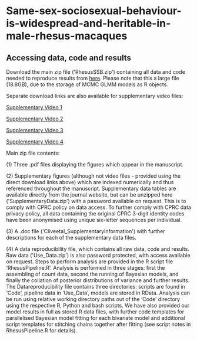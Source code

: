 # Same-sex-sociosexual-behaviour-is-widespread-and-heritable-in-male-rhesus-macaques
## Accessing data, code and results

Download the main zip file ('RhesusSSB.zip') containing all data and code needed to reproduce results from [here](https://mega.nz/file/a6IBVQKa#tKsOqJ4YJ6Y-EVAkdJLuy0pGJ47TJrCDfACdIpHygpo). Please note that this a large file (18.8GB), due to the storage of MCMC GLMM models as R objects. 

Separate download links are also available for supplementary video files:

[Supplementary Video 1](https://mega.nz/file/a2oEhS7K#4XNej97UtKwMEsHwbgCi4RW0aYH2J7oPOToXDGI3AvE)

[Supplementary Video 2](https://mega.nz/file/K6Y2zCLB#De18VH_h7ifot41c0FrlKF1E4MtWZfX6EQxDg-CVfpA)

[Supplementary Video 3](https://mega.nz/file/OnxEDRhS#pgGEG5G-I6WAbPUx7DOnNRvh1rrHhThpzMz4Bv1-wDI)

[Supplementary Video 4](https://mega.nz/file/OzBHxBZC#KzG0PLU5JgK64T8RdTC9IG8N9NdtVwUgSXVC1INpJpU)


Main zip file contents: 

(1) Three .pdf files displaying the figures which appear in the manuscript. 

(2) Supplementary figures (although not video files - provided using the direct download links above) which are indexed numerically and thus referenced throughout the manuscript. Supplementary data tables are available directly from the journal website, but can be unzipped here ('SupplementaryData.zip') with a password available on request. This is to comply with CPRC policy on data access. To further comply with CPRC data privacy policy, all data containing the original CPRC 3-digit identity codes have been anonymised using unique six-letter sequences per individual. 

(3) A .doc file ('Cliveetal_SupplementaryInformation') with further descriptions for each of the supplementary data files.

(4) A data reproducibility file, which contains all raw data, code and results. Raw data ('Use_Data.zip') is also password protected, with access available on request. Steps to perform analysis are provided in the R script file ‘RhesusPipeline.R’. Analysis is performed in three stages: first the assembling of count data, second the running of Bayesian models, and finally the collation of posterior distributions of variance and further results. The Datareproducibility file contains three directories: scripts are found in ‘Code’, pipeline data in ‘Use_Data’, models are stored in RData. Analysis can be run using relative working directory paths out of the ‘Code’ directory using the respective R, Python and bash scripts. We have also provided our model results in full as stored R data files, with further code templates for parallelised Bayesian model fitting for each bivariate model and additional script templates for stitching chains together after fitting (see script notes in RhesusPipeline.R for details). 


